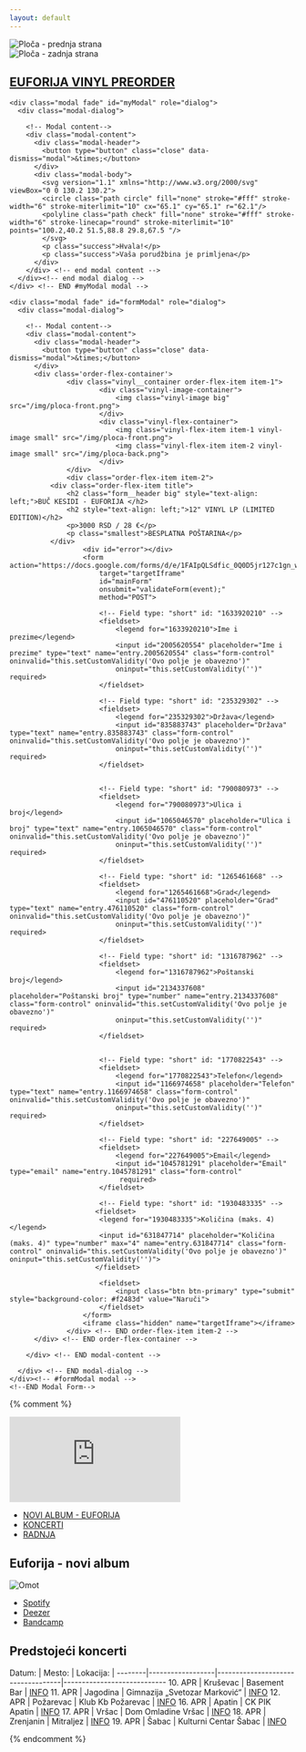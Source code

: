 ```yaml
---
layout: default
---
```

<link rel="stylesheet" href="https://maxcdn.bootstrapcdn.com/bootstrap/3.4.1/css/bootstrap.min.css">
  <script src="https://ajax.googleapis.com/ajax/libs/jquery/3.5.1/jquery.min.js"></script>
  <script src="https://maxcdn.bootstrapcdn.com/bootstrap/3.4.1/js/bootstrap.min.js"></script>
<link rel="stylesheet" href="/css/forms.css" />
<script src="/js/preorder.js"></script>
<script src="https://cdn.jsdelivr.net/npm/sweetalert2@10"></script>
<link rel="stylesheet" href="https://cdn.jsdelivr.net/npm/@sweetalert2/themes@4.0.0/borderless/borderless.min.css" />
<div class="flip-card">
        <div class="flip-card-inner">
            <div class="flip-card-front">
                <img src="/img/ploca-front.png" alt="Ploča - prednja strana"/>
            </div>
            <div class="flip-card-back">
                <img src="/img/ploca-back.png" alt="Ploča - zadnja strana"/>
            </div>
        </div>
</div>

<h2 class="hero-title">
	<a href="#" id="hero__title">
		EUFORIJA VINYL PREORDER
	</a>
</h2>
<div class="container">
  <!-- Modal -->
  

  <!-- Modal Thank You -->
  <!-- Modal -->
    <div class="modal fade" id="myModal" role="dialog">
      <div class="modal-dialog">
      
        <!-- Modal content-->
        <div class="modal-content">
          <div class="modal-header">
            <button type="button" class="close" data-dismiss="modal">&times;</button>
          </div>
          <div class="modal-body">
            <svg version="1.1" xmlns="http://www.w3.org/2000/svg" viewBox="0 0 130.2 130.2">
            <circle class="path circle" fill="none" stroke="#fff" stroke-width="6" stroke-miterlimit="10" cx="65.1" cy="65.1" r="62.1"/>
            <polyline class="path check" fill="none" stroke="#fff" stroke-width="6" stroke-linecap="round" stroke-miterlimit="10" points="100.2,40.2 51.5,88.8 29.8,67.5 "/>
            </svg>
            <p class="success">Hvala!</p>
            <p class="success">Vaša porudžbina je primljena</p>
          </div>
        </div> <!-- end modal content -->
      </div><!-- end modal dialog -->
    </div> <!-- END #myModal modal -->
  
  
  <!-- Modal Form-->
    <div class="modal fade" id="formModal" role="dialog">
      <div class="modal-dialog">
      
        <!-- Modal content-->
        <div class="modal-content">
          <div class="modal-header">
            <button type="button" class="close" data-dismiss="modal">&times;</button>
          </div>
          <div class='order-flex-container'>
                  <div class="vinyl__container order-flex-item item-1">
                          <div class="vinyl-image-container">
                              <img class="vinyl-image big" src="/img/ploca-front.png">
                          </div>
                          <div class="vinyl-flex-container">
                              <img class="vinyl-flex-item item-1 vinyl-image small" src="/img/ploca-front.png">
                              <img class="vinyl-flex-item item-2 vinyl-image small" src="/img/ploca-back.png">
                          </div>
                  </div>
                  <div class="order-flex-item item-2">
		      <div class="order-flex-item title">
			      <h2 class="form__header big" style="text-align: left;">BUČ KESIDI - EUFORIJA </h2>
			      <h2 style="text-align: left;">12" VINYL LP (LIMITED EDITION)</h2>
			      <p>3000 RSD / 28 €</p>
			      <p class="smallest">BESPLATNA POŠTARINA</p>
		      </div>
                      <div id="error"></div>
                      <form action="https://docs.google.com/forms/d/e/1FAIpQLSdfic_0Q0D5jr127c1gn_wO26kmamTHjM3ZAQKZA8EIFO72aA/formResponse"
                          target="targetIframe"
                          id="mainForm"
                          onsubmit="validateForm(event);"
                          method="POST">
                  
                          <!-- Field type: "short" id: "1633920210" -->
                          <fieldset>
                              <legend for="1633920210">Ime i prezime</legend>
                              <input id="2005620554" placeholder="Ime i prezime" type="text" name="entry.2005620554" class="form-control" oninvalid="this.setCustomValidity('Ovo polje je obavezno')"
                              oninput="this.setCustomValidity('')" required>
                          </fieldset>
                          
                          <!-- Field type: "short" id: "235329302" -->
                          <fieldset>
                              <legend for="235329302">Država</legend>
                              <input id="835883743" placeholder="Država" type="text" name="entry.835883743" class="form-control" oninvalid="this.setCustomValidity('Ovo polje je obavezno')"
                              oninput="this.setCustomValidity('')" required>
                          </fieldset>
                  
                  
                          <!-- Field type: "short" id: "790080973" -->
                          <fieldset>
                              <legend for="790080973">Ulica i broj</legend>
                              <input id="1065046570" placeholder="Ulica i broj" type="text" name="entry.1065046570" class="form-control" oninvalid="this.setCustomValidity('Ovo polje je obavezno')"
                              oninput="this.setCustomValidity('')" required>
                          </fieldset>
                          
                          <!-- Field type: "short" id: "1265461668" -->
                          <fieldset>
                              <legend for="1265461668">Grad</legend>
                              <input id="476110520" placeholder="Grad" type="text" name="entry.476110520" class="form-control" oninvalid="this.setCustomValidity('Ovo polje je obavezno')"
                              oninput="this.setCustomValidity('')" required>
                          </fieldset> 
                  
                          <!-- Field type: "short" id: "1316787962" -->
                          <fieldset>
                              <legend for="1316787962">Poštanski broj</legend>
                              <input id="2134337608" placeholder="Poštanski broj" type="number" name="entry.2134337608" class="form-control" oninvalid="this.setCustomValidity('Ovo polje je obavezno')"
                              oninput="this.setCustomValidity('')" required>
                          </fieldset> 
                  
                       
                          <!-- Field type: "short" id: "1770822543" -->
                          <fieldset>
                              <legend for="1770822543">Telefon</legend>
                              <input id="1166974658" placeholder="Telefon" type="text" name="entry.1166974658" class="form-control" oninvalid="this.setCustomValidity('Ovo polje je obavezno')"
                              oninput="this.setCustomValidity('')" required>
                          </fieldset>
                          
                          <!-- Field type: "short" id: "227649005" -->
                          <fieldset>
                              <legend for="227649005">Email</legend>
                              <input id="1045781291" placeholder="Email" type="email" name="entry.1045781291" class="form-control"
                               required>
                          </fieldset>
                          
                          <!-- Field type: "short" id: "1930483335" -->
                         <fieldset>
                          <legend for="1930483335">Količina (maks. 4)</legend>
                          <input id="631847714" placeholder="Količina (maks. 4)" type="number" max="4" name="entry.631847714" class="form-control" oninvalid="this.setCustomValidity('Ovo polje je obavezno')" oninput="this.setCustomValidity('')">
                         </fieldset>
                  
                          <fieldset>
                              <input class="btn btn-primary" type="submit" style="background-color: #f2483d" value="Naruči">
                          </fieldset>
                      </form>
                      <iframe class="hidden" name="targetIframe"></iframe>
                  </div> <!-- END order-flex-item item-2 -->
          </div> <!-- END order-flex-container -->

        </div> <!-- END modal-content -->
        
      </div> <!-- END modal-dialog -->
    </div><!-- #formModal modal -->
    <!--END Modal Form-->
    
</div> <!-- END CONTAINER -->

{% comment %}

<iframe src="https://www.youtube.com/embed/UMTMFX_IKkY" frameborder="0" allow="accelerometer; autoplay; encrypted-media; gyroscope; picture-in-picture" allowfullscreen></iframe>

<ul class="menu">
  <li> <a href="https://kontra.fanlink.to/euforija" target="_blank">NOVI ALBUM - EUFORIJA</a> </li>
  <li> <a href="koncerti">KONCERTI</a> </li>
  <li> <a href="radnja">RADNJA</a> </li>
</ul>



<section id="novialbum">
	<h1> Euforija - novi album </h1>
	<img src="img/Euforija-omot.jpg" alt="Omot" />
	<ul>
		<li> <a class="button" href="https://open.spotify.com/album/17ic4waAX7buHeY0PGVwB4" target="_blank"> Spotify </a> </li>
		<li> <a class="button" href="https://www.deezer.com/sr/album/120025442" target="_blank"> Deezer </a> </li>
		<li> <a class="button" href="https://buckesidi.bandcamp.com/album/euforija" target="_blank"> Bandcamp </a> </li>
	</ul>
</section>



<section id="koncerti">

<h1> Predstojeći koncerti </h1>

Datum:  | Mesto:           | Lokacija:                         |
--------|------------------|-----------------------------------|----------------------------
10. APR | Kruševac         | Basement Bar                      | [INFO](https://www.facebook.com/events/2829739917109244)
11. APR | Jagodina         | Gimnazija „Svetozar Marković“     | [INFO](https://www.facebook.com/events/1263733304016012)
12. APR | Požarevac        | Klub Kb Požarevac                 | [INFO](https://www.facebook.com/events/619285958852087)
16. APR | Apatin           | CK PIK Apatin                     | [INFO](https://www.facebook.com/events/588399515097093)
17. APR | Vršac            | Dom Omladine Vršac                | [INFO](https://www.facebook.com/events/2788046581277972)
18. APR | Zrenjanin        | Mitraljez                         | [INFO](https://www.facebook.com/events/184086823018476)
19. APR | Šabac            | Kulturni Centar Šabac             | [INFO](https://www.facebook.com/events/2937986539594317)

</section>

{% endcomment %}
